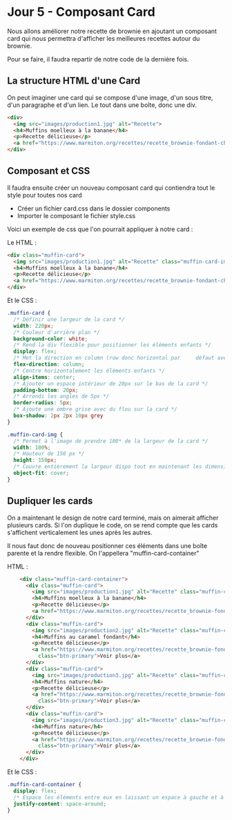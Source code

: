 
# Jour 5 - Composant Card

Nous allons améliorer notre recette de brownie en ajoutant un composant card qui nous permettra d'afficher les meilleures recettes autour du brownie.

Pour se faire, il faudra repartir de notre code de la dernière fois.



## La structure HTML d'une Card

On peut imaginer une card qui se compose d'une image, d'un sous titre, d'un paragraphe et d'un lien. Le tout dans une boîte, donc une div.




```html
<div>
  <img src="images/production1.jpg" alt="Recette">
  <h4>Muffins moelleux à la banane</h4>
  <p>Recette délicieuse</p>
  <a href="https://www.marmiton.org/recettes/recette_brownie-fondant-chocolat-bananes_53461.aspx">Voir plus</a>
</div>
```


## Composant et CSS

Il faudra ensuite créer un nouveau composant card qui contiendra tout le style pour toutes nos card

- Créer un fichier card.css dans le dossier components
- Importer le composant le fichier style.css

Voici un exemple de css que l'on pourrait appliquer à notre card :

Le HTML :


```html
<div class="muffin-card">
  <img src="images/production1.jpg" alt="Recette" class="muffin-card-img">
  <h4>Muffins moelleux à la banane</h4>
  <p>Recette délicieuse</p>
  <a href="https://www.marmiton.org/recettes/recette_brownie-fondant-chocolat-bananes_53461.aspx" class="btn-primary">Voir plus</a>
</div>
```

Et le CSS :


```css
.muffin-card {
  /* Définir une largeur de la card */
  width: 220px;
  /* Couleur d'arrière plan */
  background-color: white;
  /* Rend la div flexible pour positionner les éléments enfants */
  display: flex;
  /* Met la direction en column (row donc horizontal par     défaut avec display flex) */
  flex-direction: column;
  /* Centre horizontalement les éléments enfants */
  align-items: center;
  /* Ajouter un espace intérieur de 20px sur le bas de la card */
  padding-bottom: 20px;
  /* Arrondi les angles de 5px */
  border-radius: 5px;
  /* Ajoute une ombre grise avec du flou sur la card */
  box-shadow: 2px 2px 10px grey
}

.muffin-card-img {
  /* Permet à l'image de prendre 100* de la largeur de la card */
  width: 100%;
  /* Hauteur de 150 px */
  height: 150px;
  /* Couvre entièrement la largeur dispo tout en maintenant les dimensions */
  object-fit: cover;
}
```



## Dupliquer les cards

On a maintenant le design de notre card terminé, mais on aimerait afficher plusieurs cards. Si l'on duplique le code, on se rend compte que les cards s'affichent verticalement les unes après les autres.

Il nous faut donc de nouveau positionner ces éléments dans une boîte parente et la rendre flexible. On l'appellera "muffin-card-container"

HTML :


```html
    <div class="muffin-card-container">
      <div class="muffin-card">
        <img src="images/production1.jpg" alt="Recette" class="muffin-card-img">
        <h4>Muffins moelleux à la banane</h4>
        <p>Recette délicieuse</p>
        <a href="https://www.marmiton.org/recettes/recette_brownie-fondant-chocolat-bananes_53461.aspx" class="btn-primary">Voir plus</a>
      </div>
      <div class="muffin-card">
        <img src="images/production2.jpg" alt="Recette" class="muffin-card-img">
        <h4>Muffins au caramel fondant</h4>
        <p>Recette délicieuse</p>
        <a href="https://www.marmiton.org/recettes/recette_brownie-fondant-chocolat-bananes_53461.aspx"
          class="btn-primary">Voir plus</a>
      </div>
      <div class="muffin-card">
        <img src="images/production3.jpg" alt="Recette" class="muffin-card-img">
        <h4>Muffins nature</h4>
        <p>Recette délicieuse</p>
        <a href="https://www.marmiton.org/recettes/recette_brownie-fondant-chocolat-bananes_53461.aspx"
          class="btn-primary">Voir plus</a>
      </div>
      <div class="muffin-card">
        <img src="images/production3.jpg" alt="Recette" class="muffin-card-img">
        <h4>Muffins nature</h4>
        <p>Recette délicieuse</p>
        <a href="https://www.marmiton.org/recettes/recette_brownie-fondant-chocolat-bananes_53461.aspx"
          class="btn-primary">Voir plus</a>
      </div>
    </div>
```

Et le CSS :


```css
.muffin-card-container {
  display: flex;
  /* Espace les éléments entre eux en laissant un espace à gauche et à droite à l'intérieur de la div*/
  justify-content: space-around;
}
```
